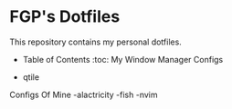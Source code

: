 # FGP's Dotfiles

This repository contains my personal dotfiles. 

* Table of Contents :toc:
My Window Manager Configs
- qtile

Configs Of Mine
-alactricity
-fish
-nvim
 
